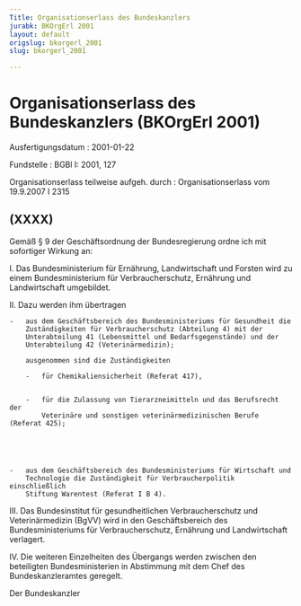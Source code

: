 ```yaml
---
Title: Organisationserlass des Bundeskanzlers
jurabk: BKOrgErl 2001
layout: default
origslug: bkorgerl_2001
slug: bkorgerl_2001

---
```


# Organisationserlass des Bundeskanzlers (BKOrgErl 2001)

Ausfertigungsdatum
:   2001-01-22

Fundstelle
:   BGBl I: 2001, 127

Organisationserlass teilweise aufgeh. durch
:   Organisationserlass vom 19.9.2007 I 2315

## (XXXX)

Gemäß § 9 der Geschäftsordnung der Bundesregierung ordne ich mit
sofortiger Wirkung an:

I.  Das Bundesministerium für Ernährung, Landwirtschaft und Forsten wird
    zu einem Bundesministerium für Verbraucherschutz, Ernährung und
    Landwirtschaft umgebildet.


II. Dazu werden ihm übertragen

    -   aus dem Geschäftsbereich des Bundesministeriums für Gesundheit die
        Zuständigkeiten für Verbraucherschutz (Abteilung 4) mit der
        Unterabteilung 41 (Lebensmittel und Bedarfsgegenstände) und der
        Unterabteilung 42 (Veterinärmedizin);

        ausgenommen sind die Zuständigkeiten

        -   für Chemikaliensicherheit (Referat 417),


        -   für die Zulassung von Tierarzneimitteln und das Berufsrecht der
            Veterinäre und sonstigen veterinärmedizinischen Berufe (Referat 425);





    -   aus dem Geschäftsbereich des Bundesministeriums für Wirtschaft und
        Technologie die Zuständigkeit für Verbraucherpolitik einschließlich
        Stiftung Warentest (Referat I B 4).





III. Das Bundesinstitut für gesundheitlichen Verbraucherschutz und
    Veterinärmedizin (BgVV) wird in den Geschäftsbereich des
    Bundesministeriums für Verbraucherschutz, Ernährung und Landwirtschaft
    verlagert.


IV. Die weiteren Einzelheiten des Übergangs werden zwischen den
    beteiligten Bundesministerien in Abstimmung mit dem Chef des
    Bundeskanzleramtes geregelt.




Der Bundeskanzler

